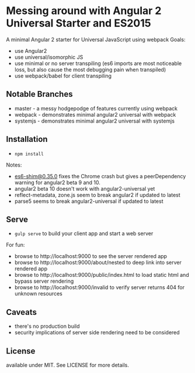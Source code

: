 # Messing around with Angular 2 Universal Starter and ES2015

A minimal Angular 2 starter for Universal JavaScript using webpack
Goals:
* use Angular2
* use universal/isomorphic JS
* use minimal or no server transpiling (es6 imports are most noticeable loss,
  but also cause the most debugging pain when transpiled)
* use webpack/babel for client transpiling

## Notable Branches

* master - a messy hodgepodge of features currently using webpack
* webpack - demonstrates minimal angular2 universal with webpack
* systemjs - demonstrates minimal angular2 universal with systemjs

## Installation

* `npm install`

Notes:
* es6-shim@0.35.0 fixes the Chrome crash but gives a peerDependency warning for angular2 beta 9 and 10.
* angular2 beta 10 doesn't work with angular2-universal yet
* reflect-metadata, zone.js seem to break angular2 if updated to latest
* parse5 seems to break angular2-universal if updated to latest

## Serve

* `gulp serve` to build your client app and start a web server

For fun:
* browse to http://localhost:9000 to see the server rendered app
* browse to http://localhost:9000/about/nested to deep link into server rendered app
* browse to http://localhost:9000/public/index.html to load static html and bypass server rendering
* browse to http://localhost:9000/invalid to verify server returns 404 for unknown resources

## Caveats

* there's no production build
* security implications of server side rendering need to be considered

## License

available under MIT. See LICENSE for more details.
